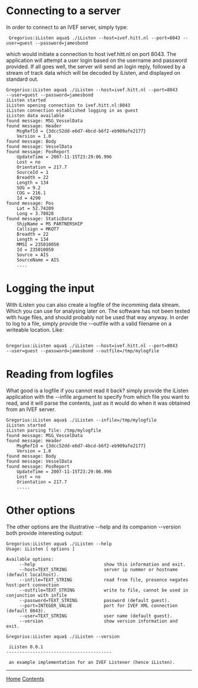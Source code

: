 # Connecting to a server #
In order to connect to an IVEF server, simply type:

```
 Gregorius:iListen aqua$ ./iListen --host=ivef.hitt.nl --port=8043 --user=guest --password=jamesbond
```
which would initiate a connection to host ivef.hitt.nl on port 8043. The application will attempt a user login based on the username and password provided. If all goes well, the server will send an login reply, followed by a stream of track data which will be decoded by iListen, and displayed on standard out.

```
Gregorius:iListen aqua$ ./iListen --host=ivef.hitt.nl --port=8043 
--user=guest --password=jamesbond
iListen started
iListen opening connection to ivef.hitt.nl:8043
iListen connection established logging in as guest
iListen data available
found message: MSG_VesselData
found message: Header
    MsgRefId = {3dcc52dd-e6d7-4bcd-b6f2-eb909afe2177}
    Version = 1.0
found message: Body
found message: VesselData
found message: PosReport
    UpdateTime = 2007-11-15T23:29:06.996
    Lost = no
    Orientation = 217.7
    SourceId = 1
    Breadth = 22
    Length = 134
    SOG = 9.2
    COG = 216.1
    Id = 4290
found message: Pos
    Lat = 52.74209
    Long = 3.70828
found message: StaticData
    ShipName = MS PARTNERSHIP
    Callsign = MKQT7
    Breadth = 22
    Length = 134
    MMSI = 235010050
    Id = 235010050
    Source = AIS
    SourceName = AIS
    ....
```

# Logging the input #
With iListen you can also create a logfile of the incomming data stream. Which you can use for analysing later on. The software has not been tested with huge files, and should probably not be used that way anyway.
In order to log to a file, simply provide the --outfile with a valid filename on a writeable location. Like:

```

Gregorius:iListen aqua$ ./iListen --host=ivef.hitt.nl --port=8043 
--user=guest --password=jamesbond --outfile=/tmp/mylogfile
```

# Reading from logfiles #
What good is a logfile if you cannot read it back? simply provide the iListen application with the --infile argument to specify from which file you want to read, and it will parse the contents, just as it would do when it was obtained from an IVEF server.

```
Gregorius:iListen aqua$ ./iListen --infile=/tmp/mylogfile
iListen started
iListen parsing file: /tmp/mylogfile
found message: MSG_VesselData
found message: Header
    MsgRefId = {3dcc52dd-e6d7-4bcd-b6f2-eb909afe2177}
    Version = 1.0
found message: Body
found message: VesselData
found message: PosReport
    UpdateTime = 2007-11-15T23:29:06.996
    Lost = no
    Orientation = 217.7
    .....

```

# Other options #
The other options are the illustrative --help and its companion --version both provide interesting output:

```
Gregorius:iListen aqua$ ./iListen --help
Usage: iListen [ options ]

Available options:
     --help                          show this information and exit.
     --host=TEXT_STRING              server ip nummer or hostname (default localhost).
     --infile=TEXT_STRING            read from file, presence negates host:port connection
     --outfile=TEXT_STRING           write to file, cannot be used in conjunction with infile
     --password=TEXT_STRING          password (default guest).
     --port=INTEGER_VALUE            port for IVEF XML connection (default 8043).
     --user=TEXT_STRING              user name (default guest).
     --version                       show version information and exit.

Gregorius:iListen aqua$ ./iListen --version

 iListen 0.0.1
----------------------------------------

 an example implementation for an IVEF Listener (hence iListen).
```



---

[Home](http://code.google.com/p/ivef-sdk/) [Contents](Contents.md)